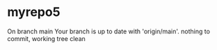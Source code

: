 # myrepo5
On branch main
Your branch is up to date with 'origin/main'.
nothing to commit, working tree clean
